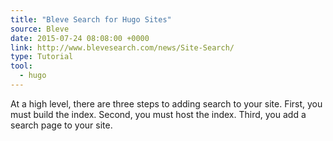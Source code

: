 ```yaml
---
title: "Bleve Search for Hugo Sites"
source: Bleve
date: 2015-07-24 08:08:00 +0000
link: http://www.blevesearch.com/news/Site-Search/
type: Tutorial
tool:
  - hugo
---
```

At a high level, there are three steps to adding search to your site. First, you must build the index. Second, you must host the index. Third, you add a search page to your site.





